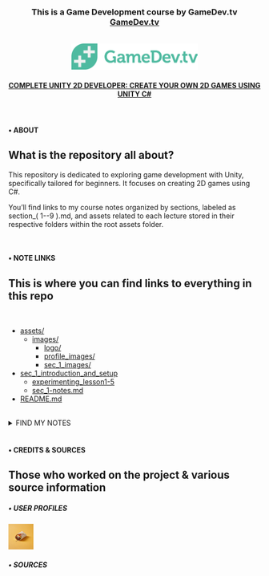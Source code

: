 <!-- Short Description & Site Link -->
<div align="center">
    <h3>
        This is a Game Development course by GameDev.tv <a href="https://www.gamedev.tv/" target="_blank" alt="Link to GameDev.tvs Website">GameDev.tv</a>
    </h3>
    <br>
<!-- Site Logo & Link -->
    <a href="https://www.gamedev.tv/" target="_blank" alt="Link to GameDev.tvs Website">
    <img src="./assets/images/logo/GameDevLogo.png" alt="GameDev.tv Logo" width="50%">
    </a>
    <br>
<!-- Course Full Name & Link to Specific Course -->
    <h4>
        <a href="https://www.gamedev.tv/courses/unity-complete-2d" alt="Link to the related GameDev.tv course" target="_blank">COMPLETE UNITY 2D DEVELOPER: CREATE YOUR OWN 2D GAMES USING UNITY C#</a>
    </h4>
</div>

<br>

<!-- Short description about the repository -->
#### • ABOUT
## What is the repository all about?

This repository is dedicated to exploring game development with Unity, specifically tailored for beginners. It focuses on creating 2D games using C#.

You’ll find links to my course notes organized by sections, labeled as section_( 1--9 ).md, and assets related to each lecture stored in their respective folders within the root assets folder.

<br>

<!-- Tree/Blob view of the files found within this repo -->
#### • NOTE LINKS
## This is where you can find links to everything in this repo

<br>

- [assets/](./assets/)
    - [images/](./assets/images/)
        - [logo/](./assets/images/logo/)
        - [profile_images/](./assets/images/profile_images/)
        - [sec_1_images/](./assets/images/sec_1_images/)
- [sec_1_introduction_and_setup](./sec_1_introduction_and_setup/)
    - [experimenting_lesson1-5](./section_1/experimenting_lesson1-5/)
    - [sec_1-notes.md](./sec_1_introduction_and_setup/sec_1-notes.md)
- [README.md](./README.md)

<br>

<details>
    <summary>FIND MY NOTES</summary>
    <a href="./sec_1_introduction_and_setup/sec_1-notes.md">sec_1-notes.md</a>
</details>

<br>

<!-- Info on who work on this project and sources (if any) -->
#### • CREDITS & SOURCES
## Those who worked on the project & various source information

##### • USER PROFILES

<div align="left">
    <a href="https://github.com/acoetzer" target="_blank">
        <img src="./assets/images/profile_images/burrito.jpg" alt="GitHub Profile Link for acoetzer. Profile image of a Burrito with a yellow backdrop" target="_blank" width="10%">
    </a>
</div>

##### • SOURCES